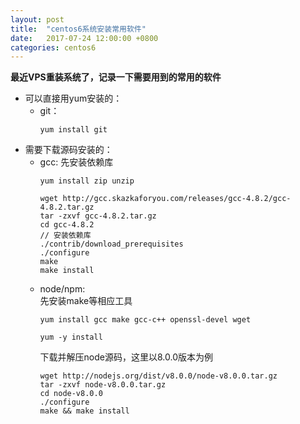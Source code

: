```yaml
---
layout: post
title:  "centos6系统安装常用软件"
date:   2017-07-24 12:00:00 +0800
categories: centos6
---
```


**最近VPS重装系统了，记录一下需要用到的常用的软件**

* 可以直接用yum安装的：
	* git：
		```
		yum install git
		```
* 需要下载源码安装的：
	* gcc:
		先安装依赖库
		```
		yum install zip unzip
		```
		```
		wget http://gcc.skazkaforyou.com/releases/gcc-4.8.2/gcc-4.8.2.tar.gz
		tar -zxvf gcc-4.8.2.tar.gz
		cd gcc-4.8.2
		// 安装依赖库
		./contrib/download_prerequisites
		./configure
		make
		make install
		```
	*	node/npm:  
		先安装make等相应工具
		```
		yum install gcc make gcc-c++ openssl-devel wget
		```
		```
		yum -y install
		```
		下载并解压node源码，这里以8.0.0版本为例
		```
		wget http://nodejs.org/dist/v8.0.0/node-v8.0.0.tar.gz
		tar -zxvf node-v8.0.0.tar.gz
		cd node-v8.0.0
		./configure
		make && make install
		```
